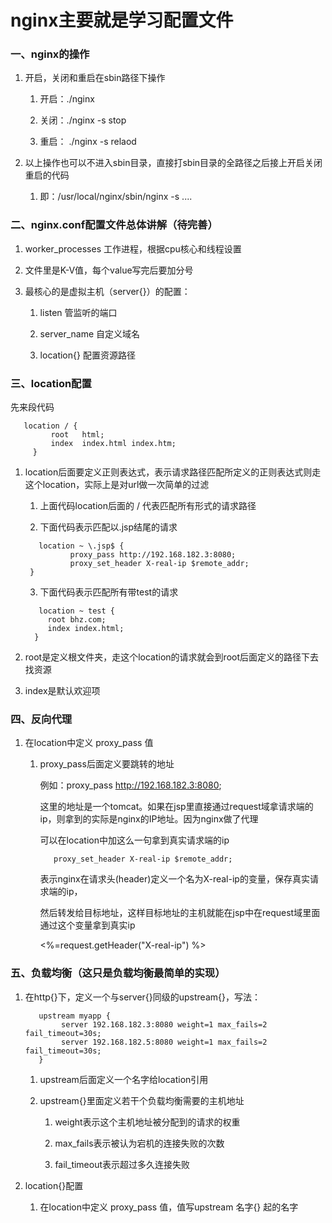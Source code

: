 

# nginx主要就是学习配置文件

### 一、nginx的操作

   1. 开启，关闭和重启在sbin路径下操作

      1. 开启：./nginx

      2. 关闭：./nginx -s stop

      3. 重启： ./nginx -s relaod

   2. 以上操作也可以不进入sbin目录，直接打sbin目录的全路径之后接上开启关闭重启的代码

      1. 即：/usr/local/nginx/sbin/nginx -s ....

### 二、nginx.conf配置文件总体讲解（待完善）

   1. worker_processes   工作进程，根据cpu核心和线程设置

   2. 文件里是K-V值，每个value写完后要加分号
   
   3. 最核心的是虚拟主机（server{}）的配置：
   
      1. listen  管监听的端口
      
      2. server_name  自定义域名
      
      3. location{}  配置资源路径

### 三、location配置

   先来段代码

   ```
      location / {
            root   html;
            index  index.html index.htm;
        }
   ```

   1. location后面要定义正则表达式，表示请求路径匹配所定义的正则表达式则走这个location，实际上是对url做一次简单的过滤
   
      1. 上面代码location后面的 / 代表匹配所有形式的请求路径
      
      2. 下面代码表示匹配以.jsp结尾的请求

      ```
         location ~ \.jsp$ {
                proxy_pass http://192.168.182.3:8080;
                proxy_set_header X-real-ip $remote_addr;
       }
      ```
      3. 下面代码表示匹配所有带test的请求
      
      ```
         location ~ test {
           root bhz.com;
           index index.html;
        }
      ```
   
   2. root是定义根文件夹，走这个location的请求就会到root后面定义的路径下去找资源
   
   3. index是默认欢迎项

### 四、反向代理

   1. 在location中定义 proxy_pass 值
   
      1. proxy_pass后面定义要跳转的地址   
        
         例如：proxy_pass http://192.168.182.3:8080;
        
         这里的地址是一个tomcat。如果在jsp里直接通过request域拿请求端的ip，则拿到的实际是nginx的IP地址。因为nginx做了代理
         
         可以在location中加这么一句拿到真实请求端的ip
         
         ```
            proxy_set_header X-real-ip $remote_addr;
         ```
         表示nginx在请求头(header)定义一个名为X-real-ip的变量，保存真实请求端的ip，
         
         然后转发给目标地址，这样目标地址的主机就能在jsp中在request域里面通过这个变量拿到真实ip
         
         <%=request.getHeader("X-real-ip") %>
         
### 五、负载均衡（这只是负载均衡最简单的实现）

   1. 在http{}下，定义一个与server{}同级的upstream{}，写法：
          
      ```
         upstream myapp {
              server 192.168.182.3:8080 weight=1 max_fails=2 fail_timeout=30s;
              server 192.168.182.5:8080 weight=1 max_fails=2 fail_timeout=30s;
         }
      ```
      1. upstream后面定义一个名字给location引用
      
      2. upstream{}里面定义若干个负载均衡需要的主机地址
      
         1. weight表示这个主机地址被分配到的请求的权重
         
         2. max_fails表示被认为宕机的连接失败的次数
         
         3. fail_timeout表示超过多久连接失败
      
   2. location{}配置
   
      1. 在location中定义 proxy_pass 值，值写upstream 名字{} 起的名字
      
      
      
